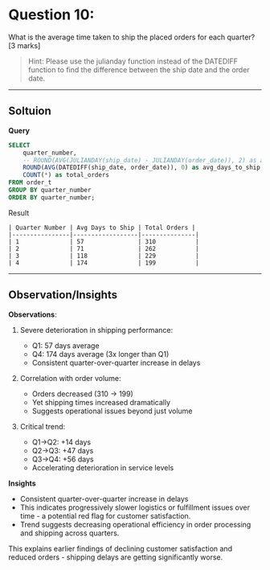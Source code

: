 # Question 10:

What is the average time taken to ship the placed orders for each quarter? [3 marks]
> Hint: Please use the julianday function instead of the DATEDIFF function to find the difference between the ship date and the order date.

---

## Soltuion

**Query**

```sql
SELECT
    quarter_number,
    -- ROUND(AVG(JULIANDAY(ship_date) - JULIANDAY(order_date)), 2) as avg_days_to_ship,
    ROUND(AVG(DATEDIFF(ship_date, order_date)), 0) as avg_days_to_ship,
    COUNT(*) as total_orders
FROM order_t
GROUP BY quarter_number
ORDER BY quarter_number;
```

Result
```
| Quarter Number | Avg Days to Ship | Total Orders |
|----------------|------------------|---------------|
| 1              | 57               | 310           |
| 2              | 71               | 262           |
| 3              | 118              | 229           |
| 4              | 174              | 199           |
```

---

## Observation/Insights

**Observations**:

1. Severe deterioration in shipping performance:
   - Q1: 57 days average
   - Q4: 174 days average (3x longer than Q1)
   - Consistent quarter-over-quarter increase in delays

2. Correlation with order volume:
   - Orders decreased (310 → 199)
   - Yet shipping times increased dramatically
   - Suggests operational issues beyond just volume

3. Critical trend:
   - Q1→Q2: +14 days
   - Q2→Q3: +47 days
   - Q3→Q4: +56 days
   - Accelerating deterioration in service levels

**Insights**

- Consistent quarter-over-quarter increase in delays
- This indicates progressively slower logistics or fulfillment issues over time - a potential red flag for customer satisfaction.
- Trend suggests decreasing operational efficiency in order processing and shipping across quarters.

This explains earlier findings of declining customer satisfaction and reduced orders - shipping delays are getting significantly worse.